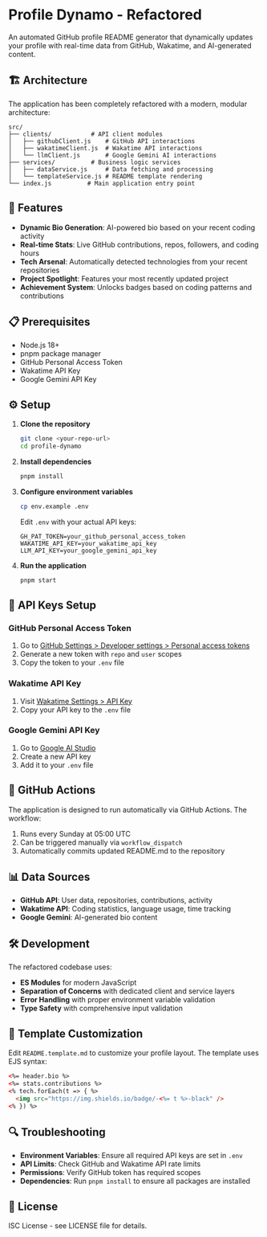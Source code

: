 # Profile Dynamo - Refactored

An automated GitHub profile README generator that dynamically updates your profile with real-time data from GitHub, Wakatime, and AI-generated content.

## 🏗️ Architecture

The application has been completely refactored with a modern, modular architecture:

```
src/
├── clients/           # API client modules
│   ├── githubClient.js    # GitHub API interactions
│   ├── wakatimeClient.js  # Wakatime API interactions
│   └── llmClient.js       # Google Gemini AI interactions
├── services/          # Business logic services
│   ├── dataService.js     # Data fetching and processing
│   └── templateService.js # README template rendering
└── index.js          # Main application entry point
```

## 🚀 Features

- **Dynamic Bio Generation**: AI-powered bio based on your recent coding activity
- **Real-time Stats**: Live GitHub contributions, repos, followers, and coding hours
- **Tech Arsenal**: Automatically detected technologies from your recent repositories
- **Project Spotlight**: Features your most recently updated project
- **Achievement System**: Unlocks badges based on coding patterns and contributions

## 📋 Prerequisites

- Node.js 18+ 
- pnpm package manager
- GitHub Personal Access Token
- Wakatime API Key
- Google Gemini API Key

## ⚙️ Setup

1. **Clone the repository**
   ```bash
   git clone <your-repo-url>
   cd profile-dynamo
   ```

2. **Install dependencies**
   ```bash
   pnpm install
   ```

3. **Configure environment variables**
   ```bash
   cp env.example .env
   ```
   
   Edit `.env` with your actual API keys:
   ```
   GH_PAT_TOKEN=your_github_personal_access_token
   WAKATIME_API_KEY=your_wakatime_api_key
   LLM_API_KEY=your_google_gemini_api_key
   ```

4. **Run the application**
   ```bash
   pnpm start
   ```

## 🔧 API Keys Setup

### GitHub Personal Access Token
1. Go to [GitHub Settings > Developer settings > Personal access tokens](https://github.com/settings/tokens)
2. Generate a new token with `repo` and `user` scopes
3. Copy the token to your `.env` file

### Wakatime API Key
1. Visit [Wakatime Settings > API Key](https://wakatime.com/settings/api-key)
2. Copy your API key to the `.env` file

### Google Gemini API Key
1. Go to [Google AI Studio](https://makersuite.google.com/app/apikey)
2. Create a new API key
3. Add it to your `.env` file

## 🤖 GitHub Actions

The application is designed to run automatically via GitHub Actions. The workflow:

1. Runs every Sunday at 05:00 UTC
2. Can be triggered manually via `workflow_dispatch`
3. Automatically commits updated README.md to the repository

## 📊 Data Sources

- **GitHub API**: User data, repositories, contributions, activity
- **Wakatime API**: Coding statistics, language usage, time tracking
- **Google Gemini**: AI-generated bio content

## 🛠️ Development

The refactored codebase uses:
- **ES Modules** for modern JavaScript
- **Separation of Concerns** with dedicated client and service layers
- **Error Handling** with proper environment variable validation
- **Type Safety** with comprehensive input validation

## 📝 Template Customization

Edit `README.template.md` to customize your profile layout. The template uses EJS syntax:

```html
<%= header.bio %>
<%= stats.contributions %>
<% tech.forEach(t => { %>
  <img src="https://img.shields.io/badge/-<%= t %>-black" />
<% }) %>
```

## 🔍 Troubleshooting

- **Environment Variables**: Ensure all required API keys are set in `.env`
- **API Limits**: Check GitHub and Wakatime API rate limits
- **Permissions**: Verify GitHub token has required scopes
- **Dependencies**: Run `pnpm install` to ensure all packages are installed

## 📄 License

ISC License - see LICENSE file for details.
